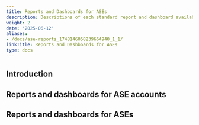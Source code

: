 ```yaml
---
title: Reports and Dashboards for ASEs
description: Descriptions of each standard report and dashboard available to ASEs
weight: 2
date: '2025-06-12'
aliases:
- /docs/ase-reports_1748146058239664940_1_1/
linkTitle: Reports and Dashboards for ASEs
type: docs
---
```


## Introduction

## Reports and dashboards for ASE accounts

## Reports and dashboards for ASEs
